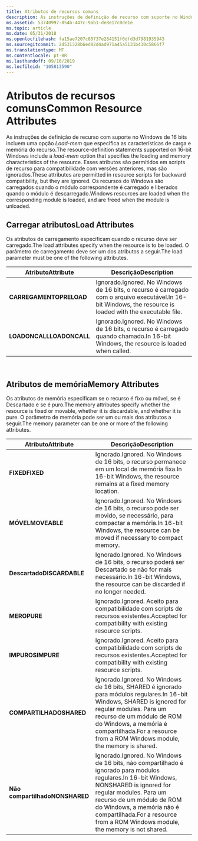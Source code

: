 ```yaml
---
title: Atributos de recursos comuns
description: As instruções de definição de recurso com suporte no Windows de 16 bits incluem uma opção Load-mem que especifica as características de carga e memória do recurso.
ms.assetid: 53740997-854b-447c-9ab1-de8e17c0de1e
ms.topic: article
ms.date: 05/31/2018
ms.openlocfilehash: fa15ae7207c80737e284151f0dfd3d7981935943
ms.sourcegitcommit: 2d531328b6ed82d4ad971a45a5131b430c5866f7
ms.translationtype: MT
ms.contentlocale: pt-BR
ms.lasthandoff: 09/16/2019
ms.locfileid: "105813590"
---
```

# <a name="common-resource-attributes"></a><span data-ttu-id="ff3b0-103">Atributos de recursos comuns</span><span class="sxs-lookup"><span data-stu-id="ff3b0-103">Common Resource Attributes</span></span>

<span data-ttu-id="ff3b0-104">As instruções de definição de recurso com suporte no Windows de 16 bits incluem uma opção *Load-mem* que especifica as características de carga e memória do recurso.</span><span class="sxs-lookup"><span data-stu-id="ff3b0-104">The resource-definition statements supported on 16-bit Windows include a *load-mem* option that specifies the loading and memory characteristics of the resource.</span></span> <span data-ttu-id="ff3b0-105">Esses atributos são permitidos em scripts de recurso para compatibilidade com versões anteriores, mas são ignorados.</span><span class="sxs-lookup"><span data-stu-id="ff3b0-105">These attributes are permitted in resource scripts for backward compatibility, but they are ignored.</span></span> <span data-ttu-id="ff3b0-106">Os recursos do Windows são carregados quando o módulo correspondente é carregado e liberados quando o módulo é descarregado.</span><span class="sxs-lookup"><span data-stu-id="ff3b0-106">Windows resources are loaded when the corresponding module is loaded, and are freed when the module is unloaded.</span></span>

## <a name="load-attributes"></a><span data-ttu-id="ff3b0-107">Carregar atributos</span><span class="sxs-lookup"><span data-stu-id="ff3b0-107">Load Attributes</span></span>

<span data-ttu-id="ff3b0-108">Os atributos de carregamento especificam quando o recurso deve ser carregado.</span><span class="sxs-lookup"><span data-stu-id="ff3b0-108">The load attributes specify when the resource is to be loaded.</span></span> <span data-ttu-id="ff3b0-109">O parâmetro de carregamento deve ser um dos atributos a seguir.</span><span class="sxs-lookup"><span data-stu-id="ff3b0-109">The load parameter must be one of the following attributes.</span></span>



| <span data-ttu-id="ff3b0-110">Atributo</span><span class="sxs-lookup"><span data-stu-id="ff3b0-110">Attribute</span></span>      | <span data-ttu-id="ff3b0-111">Descrição</span><span class="sxs-lookup"><span data-stu-id="ff3b0-111">Description</span></span>                                                                  |
|----------------|------------------------------------------------------------------------------|
| <span data-ttu-id="ff3b0-112">**CARREGAMENTO**</span><span class="sxs-lookup"><span data-stu-id="ff3b0-112">**PRELOAD**</span></span>    | <span data-ttu-id="ff3b0-113">Ignorado.</span><span class="sxs-lookup"><span data-stu-id="ff3b0-113">Ignored.</span></span> <span data-ttu-id="ff3b0-114">No Windows de 16 bits, o recurso é carregado com o arquivo executável.</span><span class="sxs-lookup"><span data-stu-id="ff3b0-114">In 16-bit Windows, the resource is loaded with the executable file.</span></span> |
| <span data-ttu-id="ff3b0-115">**LOADONCALL**</span><span class="sxs-lookup"><span data-stu-id="ff3b0-115">**LOADONCALL**</span></span> | <span data-ttu-id="ff3b0-116">Ignorado.</span><span class="sxs-lookup"><span data-stu-id="ff3b0-116">Ignored.</span></span> <span data-ttu-id="ff3b0-117">No Windows de 16 bits, o recurso é carregado quando chamado.</span><span class="sxs-lookup"><span data-stu-id="ff3b0-117">In 16-bit Windows, the resource is loaded when called.</span></span>              |



 

## <a name="memory-attributes"></a><span data-ttu-id="ff3b0-118">Atributos de memória</span><span class="sxs-lookup"><span data-stu-id="ff3b0-118">Memory Attributes</span></span>

<span data-ttu-id="ff3b0-119">Os atributos de memória especificam se o recurso é fixo ou móvel, se é Descartado e se é puro.</span><span class="sxs-lookup"><span data-stu-id="ff3b0-119">The memory attributes specify whether the resource is fixed or movable, whether it is discardable, and whether it is pure.</span></span> <span data-ttu-id="ff3b0-120">O parâmetro de memória pode ser um ou mais dos atributos a seguir.</span><span class="sxs-lookup"><span data-stu-id="ff3b0-120">The memory parameter can be one or more of the following attributes.</span></span>



| <span data-ttu-id="ff3b0-121">Atributo</span><span class="sxs-lookup"><span data-stu-id="ff3b0-121">Attribute</span></span>       | <span data-ttu-id="ff3b0-122">Descrição</span><span class="sxs-lookup"><span data-stu-id="ff3b0-122">Description</span></span>                                                                                                                               |
|-----------------|-------------------------------------------------------------------------------------------------------------------------------------------|
| <span data-ttu-id="ff3b0-123">**FIXED**</span><span class="sxs-lookup"><span data-stu-id="ff3b0-123">**FIXED**</span></span>       | <span data-ttu-id="ff3b0-124">Ignorado.</span><span class="sxs-lookup"><span data-stu-id="ff3b0-124">Ignored.</span></span> <span data-ttu-id="ff3b0-125">No Windows de 16 bits, o recurso permanece em um local de memória fixa.</span><span class="sxs-lookup"><span data-stu-id="ff3b0-125">In 16-bit Windows, the resource remains at a fixed memory location.</span></span>                                                              |
| <span data-ttu-id="ff3b0-126">**MÓVEL**</span><span class="sxs-lookup"><span data-stu-id="ff3b0-126">**MOVEABLE**</span></span>    | <span data-ttu-id="ff3b0-127">Ignorado.</span><span class="sxs-lookup"><span data-stu-id="ff3b0-127">Ignored.</span></span> <span data-ttu-id="ff3b0-128">No Windows de 16 bits, o recurso pode ser movido, se necessário, para compactar a memória.</span><span class="sxs-lookup"><span data-stu-id="ff3b0-128">In 16-bit Windows, the resource can be moved if necessary to compact memory.</span></span>                                                     |
| <span data-ttu-id="ff3b0-129">**Descartado**</span><span class="sxs-lookup"><span data-stu-id="ff3b0-129">**DISCARDABLE**</span></span> | <span data-ttu-id="ff3b0-130">Ignorado.</span><span class="sxs-lookup"><span data-stu-id="ff3b0-130">Ignored.</span></span> <span data-ttu-id="ff3b0-131">No Windows de 16 bits, o recurso poderá ser Descartado se não for mais necessário.</span><span class="sxs-lookup"><span data-stu-id="ff3b0-131">In 16-bit Windows, the resource can be discarded if no longer needed.</span></span>                                                            |
| <span data-ttu-id="ff3b0-132">**MERO**</span><span class="sxs-lookup"><span data-stu-id="ff3b0-132">**PURE**</span></span>        | <span data-ttu-id="ff3b0-133">Ignorado.</span><span class="sxs-lookup"><span data-stu-id="ff3b0-133">Ignored.</span></span> <span data-ttu-id="ff3b0-134">Aceito para compatibilidade com scripts de recursos existentes.</span><span class="sxs-lookup"><span data-stu-id="ff3b0-134">Accepted for compatibility with existing resource scripts.</span></span>                                                                       |
| <span data-ttu-id="ff3b0-135">**IMPUROS**</span><span class="sxs-lookup"><span data-stu-id="ff3b0-135">**IMPURE**</span></span>      | <span data-ttu-id="ff3b0-136">Ignorado.</span><span class="sxs-lookup"><span data-stu-id="ff3b0-136">Ignored.</span></span> <span data-ttu-id="ff3b0-137">Aceito para compatibilidade com scripts de recursos existentes.</span><span class="sxs-lookup"><span data-stu-id="ff3b0-137">Accepted for compatibility with existing resource scripts.</span></span>                                                                       |
| <span data-ttu-id="ff3b0-138">**COMPARTILHADO**</span><span class="sxs-lookup"><span data-stu-id="ff3b0-138">**SHARED**</span></span>      | <span data-ttu-id="ff3b0-139">Ignorado.</span><span class="sxs-lookup"><span data-stu-id="ff3b0-139">Ignored.</span></span> <span data-ttu-id="ff3b0-140">No Windows de 16 bits, SHARED é ignorado para módulos regulares.</span><span class="sxs-lookup"><span data-stu-id="ff3b0-140">In 16-bit Windows, SHARED is ignored for regular modules.</span></span> <span data-ttu-id="ff3b0-141">Para um recurso de um módulo de ROM do Windows, a memória é compartilhada.</span><span class="sxs-lookup"><span data-stu-id="ff3b0-141">For a resource from a ROM Windows module, the memory is shared.</span></span>        |
| <span data-ttu-id="ff3b0-142">**Não compartilhado**</span><span class="sxs-lookup"><span data-stu-id="ff3b0-142">**NONSHARED**</span></span>   | <span data-ttu-id="ff3b0-143">Ignorado.</span><span class="sxs-lookup"><span data-stu-id="ff3b0-143">Ignored.</span></span> <span data-ttu-id="ff3b0-144">No Windows de 16 bits, não compartilhado é ignorado para módulos regulares.</span><span class="sxs-lookup"><span data-stu-id="ff3b0-144">In 16-bit Windows, NONSHARED is ignored for regular modules.</span></span> <span data-ttu-id="ff3b0-145">Para um recurso de um módulo de ROM do Windows, a memória não é compartilhada.</span><span class="sxs-lookup"><span data-stu-id="ff3b0-145">For a resource from a ROM Windows module, the memory is not shared.</span></span> |



 

 

 




